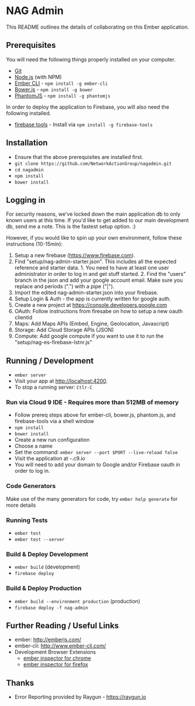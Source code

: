 # NAG Admin

This README outlines the details of collaborating on this Ember application.

## Prerequisites

You will need the following things properly installed on your computer.

* [Git](http://git-scm.com/)
* [Node.js](http://nodejs.org/) (with NPM)
* [Ember CLI](http://www.ember-cli.com/) - `npm install -g ember-cli`
* [Bower.js](http://bower.io/) - `npm install -g bower`
* [PhantomJS](http://phantomjs.org/) - `npm install -g phantomjs`

In order to deploy the application to Firebase, you will also need the following installed.

* [firebase tools](http://firebase.com) - Install via `npm install -g firebase-tools`

## Installation

* Ensure that the above prerequisites are installed first.
* `git clone https://github.com/NetworkActionGroup/nagadmin.git`
* `cd nagadmin`
* `npm install`
* `bower install`

## Logging in
For security reasons, we've locked down the main application db to only known users at 
this time. If you'd like to get added to our main development db, send me a note. This
is the fastest setup option. :) 

However, if you would like to spin up your own environment, follow these instructions (10-15min):

1. Setup a new firebase (https://www.firebase.com).
  1. Find "setup/nag-admin-starter.json". This includes all the expected reference and starter data.
    1. You need to have at least one user administrator in order to log in and get stuff started.
    2. Find the "users" branch in the json and add your google account email. Make sure you replace and periods (".") with a pipe ("|").
  2. Import the edited nag-admin-starter.json into your firebase.
  3. Setup Login & Auth - the app is currently written for google auth.
2. Create a new project at https://console.developers.google.com
  1. OAuth: Follow instructions from firesabe on how to setup a new oauth clientid
  2. Maps: Add Maps APIs (Embed, Engine, Geolocation, Javascript)
  3. Storage: Add Cloud Storage APIs (JSON)
  4. Compute: Add google compute if you want to use it to run the "setup/nag-es-firebase-lstnr.js"

## Running / Development

* `ember server`
* Visit your app at [http://localhost:4200](http://localhost:4200).
* To stop a running server: `Ctlr-C`

### Run via Cloud 9 IDE - Requires more than 512MB of memory

* Follow prereq steps above for ember-cli, bower.js, phantom.js, and firebase-tools via a shell window
* `npm install`
* `bower install`
* Create a new run configuration
* Choose a name
* Set the command: `ember server --port $PORT --live-reload false`
* Visit the application at <workspace-name>-<user-name>.c9.io
* You will need to add your domain to Google and/or Firebase oauth in order to log in.

### Code Generators

Make use of the many generators for code, try `ember help generate` for more details

### Running Tests

* `ember test`
* `ember test --server`

### Build & Deploy Development

* `ember build` (development)
* `firebase deploy`

### Build & Deploy Production

* `ember build --environment production` (production)
* `firebase deploy -f nag-admin`

## Further Reading / Useful Links

* ember: http://emberjs.com/
* ember-cli: http://www.ember-cli.com/
* Development Browser Extensions
  * [ember inspector for chrome](https://chrome.google.com/webstore/detail/ember-inspector/bmdblncegkenkacieihfhpjfppoconhi)
  * [ember inspector for firefox](https://addons.mozilla.org/en-US/firefox/addon/ember-inspector/)

## Thanks

* Error Reporting provided by Raygun - https://raygun.io
